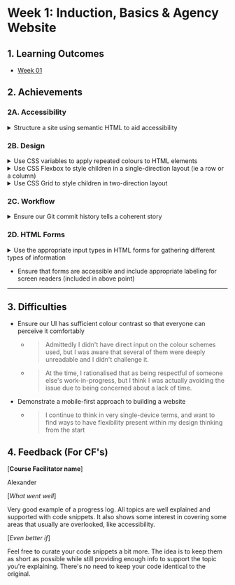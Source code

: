 # Week 1: Induction, Basics & Agency Website

## 1. Learning Outcomes

- [Week 01](https://learn.foundersandcoders.com/course/syllabus/developer/week01-project01-basics/learning-outcomes/)

## 2. Achievements

### 2A. Accessibility

<details><summary>Structure a site using semantic HTML to aid accessibility</summary>

---

![Example 1](../images/week1-1.jpg)

![Example 2](../images/week1-2.jpg)

![Example 3](../images/week1-3.jpg)

---

</details>

### 2B. Design

<details><summary>Use CSS variables to apply repeated colours to HTML elements</summary>

---

> Centre of our idea from the start. We also used JS to dynamically change the values assigned to the CSS variables, in an attempt to create colour schemes that reflected the planet chosen by the user.

#### style.css

```CSS
    :root {
        --color-1: #000000;
        --color-2: #ffff;
        --color-3: #6b6969;
    }

    body {
        font-family: Arial, Helvetica, sans-serif;
        color: var(--color-2);
        background-color: var(--color-1);
    }
```

---

</details>

<details><summary>Use CSS Flexbox to style children in a single-direction layout (ie a row or a column)</summary>

---

> para

---

</details>

<details><summary>Use CSS Grid to style children in two-direction layout</summary>

---

> para

---

</details>

### 2C. Workflow

<details><summary>Ensure our Git commit history tells a coherent story</summary>

---

> I think I was pretty good at annotating my commit messages & supporting my team in developing coherent git practices

---

</details>

### 2D. HTML Forms

<details><summary>Use the appropriate input types in HTML forms for gathering different types of information</summary>

---

> Quite chuffed with this

```html
<form action="submit">
  <div class="formContainer">
    <fieldset id="formName">
      <legend>Your Details</legend>

      <label for="name1">Name 1</label>
      <input type="text" id="name1" name="name1" />

      <label for="name2">Name 2</label>
      <input type="text" id="name2" name="name2" />

      <label for="email">Email</label>
      <input type="email" id="email" />
    </fieldset>

    <fieldset id="formMessage">
      <legend>Message</legend>

      <textarea
        name="message"
        rows="10"
        cols="30"
        placeholder="Share your thoughts!"
      >
      </textarea>
    </fieldset>

    <fieldset id="formTrip">
      <legend>Getaway</legend>

      <label for="birthday">Date of Birth</label>
      <input type="date" id="birthday" name="birthday" />

      <label for="age1">Age Now</label>
      <output id="age1" for="birthday"></output>

      <label for="planetsList">Destination</label>
      <input id="planetsForm" list="planetsList" />
      <datalist id="planetsList">
        <option value="The Sun"></option>
        <option value="Mercury"></option>
        <option value="Venus"></option>
        <option value="Earth"></option>
        <option value="Mars"></option>
        <option value="Jupiter"></option>
        <option value="Saturn"></option>
        <option value="Neptune"></option>
        <option value="Uranus"></option>
      </datalist>

      <label for="travelTime">Journey Time in Years</label>
      <output id="travelTime"></output>

      <label for="age2">Age on Arrival</label>
      <output id="age2"></output>

      <label for="age3">Age on Return</label>
      <output id="age3"></output>
    </fieldset>
  </div>

  <div id="form3-1">
    <button>Book Your Getaway</button>
  </div>
</form>
```

---

</details>

- Ensure that forms are accessible and include appropriate labeling for screen readers (included in above point)

---

## 3. Difficulties

- Ensure our UI has sufficient colour contrast so that everyone can perceive it comfortably
  - > Admittedly I didn't have direct input on the colour schemes used, but I was aware that several of them were deeply unreadable and I didn't challenge it.
  - > At the time, I rationalised that as being respectful of someone else's work-in-progress, but I think I was actually avoiding the issue due to being concerned about a lack of time.
- Demonstrate a mobile-first approach to building a website
  - > I continue to think in very single-device terms, and want to find ways to have flexibility present within my design thinking from the start

## 4. Feedback (For CF's)

[**Course Facilitator name**]

Alexander

[*What went well*]

Very good example of a progress log. All topics are well explained and supported with code snippets. It also shows some interest in covering some areas that usually are overlooked, like accessibility.

[*Even better if*]

Feel free to curate your code snippets a bit more. The idea is to keep them as short as possible while still providing enough info to support the topic you're explaining. There's no need to keep your code identical to the original.
